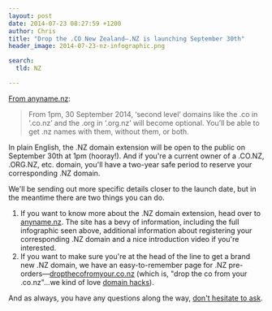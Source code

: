 ```yaml
---
layout: post
date: 2014-07-23 08:27:59 +1200
author: Chris
title: "Drop the .CO New Zealand—.NZ is launching September 30th"
header_image: 2014-07-23-nz-infographic.png

search:
  tld: NZ

---
```


<!-- excerpt -->

[From anyname.nz](http://anyname.nz/):

>From 1pm, 30 September 2014, ‘second level’ domains like the .co in ‘.co.nz’ and the .org in ‘.org.nz’ will become optional. You’ll be able to get .nz names with them, without them, or both.

In plain English, the .NZ domain extension will be open to the public on September 30th at 1pm (hooray!). And if you're a current owner of a .CO.NZ, .ORG.NZ, etc. domain, you'll have a two-year safe period to reserve your corresponding .NZ domain.

We'll be sending out more specific details closer to the launch date, but in the meantime there are two things you can do. 

<!-- /excerpt -->

1. If you want to know more about the .NZ domain extension, head over to [anyname.nz](http://anyname.nz/). The site has a bevy of information, including the full infographic seen above, additional information about registering your corresponding .NZ domain and a nice introduction video if you're interested.   
2. If you want to make sure you're at the head of the line to get a brand new .NZ domain, we have an easy-to-remember page for .NZ pre-orders—[dropthecofromyour.co.nz](http://dropthecofromyour.co.nz) (which is, "drop the co from your .co.nz"...we kind of love [domain hacks](http://blog.iwantmyname.com/2013/10/what-is-a-domain-hack-and-how-can-i-make-one.html)).

And as always, you have any questions along the way, [don't hesitate to ask](https://iwantmyname.com/support).
